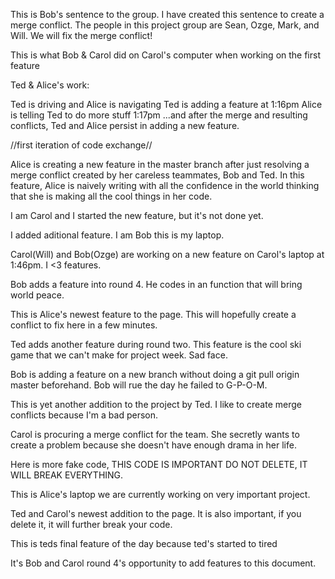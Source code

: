 This is Bob's sentence to the group. I have created this sentence to create a merge conflict. The people in this project group are Sean, Ozge, Mark, and Will. We will fix the merge conflict!

This is what Bob & Carol did on Carol's computer when working on the first feature

Ted & Alice's work:

Ted is driving and Alice is navigating
Ted is adding a feature at 1:16pm
Alice is telling Ted to do more stuff 1:17pm
...and after the merge and resulting conflicts, Ted and Alice persist in adding a new feature.

//first iteration of code exchange//

Alice is creating a new feature in the master branch after just resolving a merge conflict created by her careless teammates, Bob and Ted. In this feature, Alice is naively writing with all the confidence in the world thinking that she is making all the cool things in her code.

I am Carol and I started the new feature, but it's not done yet.


I added aditional feature. I am Bob this is my laptop.


Carol(Will) and Bob(Ozge) are working on a new feature on Carol's laptop at 1:46pm.  I <3 features.

Bob adds a feature into round 4. He codes in an function that will bring world peace.

This is Alice's newest feature to the page. This will hopefully create a conflict to fix here in a few minutes.

Ted adds another feature during round two. This feature is the cool ski game that we can't make for project week. Sad face.


Bob is adding a feature on a new branch without doing a git pull origin master beforehand. Bob will rue the day he failed to G-P-O-M.


This is yet another addition to the project by Ted. I like to create merge conflicts because I'm a bad person.

Carol is procuring a merge conflict for the team. She secretly wants to create a problem because she doesn't have enough drama in her life.

Here is more fake code, THIS CODE IS IMPORTANT DO NOT DELETE, IT WILL BREAK EVERYTHING.

This is Alice's laptop we are currently working on very important project.



Ted and Carol's newest addition to the page. It is also important, if you delete it, it will further break your code.


This is teds final feature of the day because ted's started to tired

It's Bob and Carol round 4's opportunity to add features to this document.

